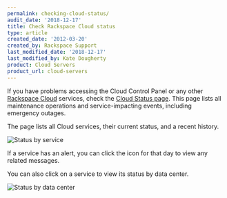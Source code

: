 ```yaml
---
permalink: checking-cloud-status/
audit_date: '2018-12-17'
title: Check Rackspace Cloud status
type: article
created_date: '2012-03-20'
created_by: Rackspace Support
last_modified_date: '2018-12-17'
last_modified_by: Kate Dougherty
product: Cloud Servers
product_url: cloud-servers
---
```


If you have problems accessing the Cloud Control Panel or any
other [Rackspace Cloud](https://www.rackspace.com/cloud) services, check the
[Cloud Status page](https://status.rackspace.com/). This page
lists all maintenance operations and service-impacting events, including
emergency outages.

The page lists all Cloud services, their current status, and a recent history.

<img src="{% asset_path cloud-servers/checking-cloud-status/picture1.png %}" alt="Status by service" />

If a service has an alert, you can click the icon for that day to view any
related messages.

You can also click on a service to view its status by data center.

<img src="{% asset_path cloud-servers/checking-cloud-status/picture2.png %}" alt="Status by data center" />
